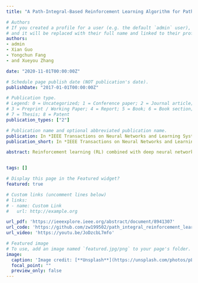 ```yaml
---
title: "A Path-Integral-Based Reinforcement Learning Algorithm for Path Following of an Auto-Assembly Mobile Robot"

# Authors
# If you created a profile for a user (e.g. the default `admin` user), write the username (folder name) here 
# and it will be replaced with their full name and linked to their profile.
authors:
- admin
- Xian Guo
- Yongchun Fang
- and Xueyou Zhang

date: "2020-11-01T00:00:00Z"

# Schedule page publish date (NOT publication's date).
publishDate: "2017-01-01T00:00:00Z"

# Publication type.
# Legend: 0 = Uncategorized; 1 = Conference paper; 2 = Journal article;
# 3 = Preprint / Working Paper; 4 = Report; 5 = Book; 6 = Book section;
# 7 = Thesis; 8 = Patent
publication_types: ["2"]

# Publication name and optional abbreviated publication name.
publication: In *IEEE Transactions on Neural Networks and Learning Systems (TNNLS)*
publication_short: In *IEEE Transactions on Neural Networks and Learning Systems (TNNLS)*

abstract: Reinforcement learning (RL) combined with deep neural networks has led to a number of great achievements for robot control in virtual computer environments, where sufficient data can be obtained without any difficulty to train various models. However, thus far, only few and relatively simple tasks have been accomplished for practical robots, which is mainly caused by the following two reasons. First, training with real robots, especially with dynamic systems, is too complicated to be fully and accurately represented in simulations. Second, it is very costly to obtain training data from real systems. To address these two problems effectively, in this article, a path-integral-based RL algorithm is proposed for the task of path following of an autoassembly mobile robot, wherein three kernel techniques are introduced. First, a generalized path-integral-control approach is proposed to obtain the numerical solution of a stochastic dynamical system, wherein the calculation of the gradient and kinematics inverse is avoided to ensure fast and reliable training convergence. Second, a novel parameterization method using Lyapunov techniques is introduced into the RL algorithm to ensure good performance of the system when directly transferring simulation results into practical systems. Third, the optimal parameters for all discrete initial states are first learned offline and then tuned online to improve the generalization and real-time performance. In addition to the optimization control for the mobile robot, the proposed method also possesses general applicability for a class of nonlinear systems such as crane systems. Simulation and experimental results are included and analyzed to illustrate the superior performance of the proposed algorithm.


tags: []

# Display this page in the Featured widget?
featured: true

# Custom links (uncomment lines below)
# links:
# - name: Custom Link
#   url: http://example.org

url_pdf: 'https://ieeexplore.ieee.org/abstract/document/8941307'
url_code: 'https://github.com/zw199502/path_integral_reinforcement_learning'
url_video: 'https://youtu.be/JoDzcbL7mfo'

# Featured image
# To use, add an image named `featured.jpg/png` to your page's folder. 
image:
  caption: 'Image credit: [**Unsplash**](https://unsplash.com/photos/pLCdAaMFLTE)'
  focal_point: ""
  preview_only: false
---
```




